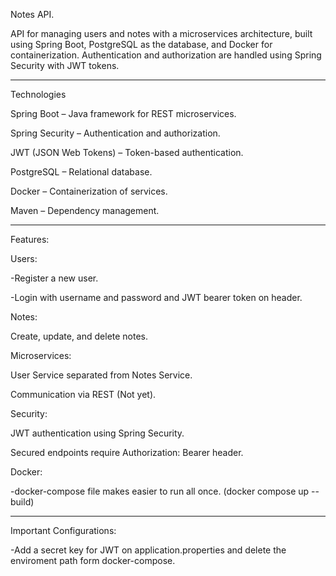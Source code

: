 Notes API.

API for managing users and notes with a microservices architecture, built using Spring Boot, PostgreSQL as the database, and Docker for containerization.
Authentication and authorization are handled using Spring Security with JWT tokens.

-----------------------------------------------------------------------------------------------------------------------------------------------------------------

Technologies

Spring Boot – Java framework for REST microservices.

Spring Security – Authentication and authorization.

JWT (JSON Web Tokens) – Token-based authentication.

PostgreSQL – Relational database.

Docker – Containerization of services.

Maven – Dependency management.

-----------------------------------------------------------------------------------------------------------------------------------------------------------------

Features:

Users:

-Register a new user.

-Login with username and password and JWT bearer token on header.


Notes:

Create, update, and delete notes.


Microservices:

User Service separated from Notes Service.

Communication via REST (Not yet).


Security:

JWT authentication using Spring Security.

Secured endpoints require Authorization: Bearer <token> header.


Docker:

-docker-compose file makes easier to run all once. (docker compose up --build)

-----------------------------------------------------------------------------------------------------------------------------------------------------------------

Important Configurations:

-Add a secret key for JWT on application.properties and delete the enviroment path form docker-compose.

